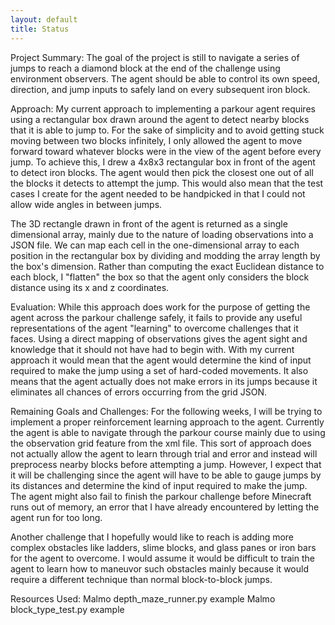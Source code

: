 ```yaml
---
layout: default
title: Status
---
```


Project Summary:
The goal of the project is still to navigate a series of jumps to reach a diamond block at the end of the challenge 
using environment observers. The agent should be able to control its own speed, direction, and jump inputs to safely
land on every subsequent iron block.



Approach:
My current approach to implementing a parkour agent requires using a rectangular box drawn around the agent to detect nearby blocks that
it is able to jump to. For the sake of simplicity and to avoid getting stuck moving between two blocks infinitely, I only allowed the agent 
to move forward toward whatever blocks were in the view of the agent before every jump. To achieve this, I drew a 4x8x3 rectangular
box in front of the agent to detect iron blocks. The agent would then pick the closest one out of all the blocks it detects to attempt the jump.
This would also mean that the test cases I create for the agent needed to be handpicked in that I could not allow wide angles in between jumps.

The 3D rectangle drawn in front of the agent is returned as a single dimensional array, mainly due to the nature of loading observations into a
JSON file. We can map each cell in the one-dimensional array to each position in the rectangular box by dividing and modding the array length by
the box's dimension. Rather than computing the exact Euclidean distance to each block, I "flatten" the box so that the agent only considers the
block distance using its x and z coordinates.



Evaluation:
While this approach does work for the purpose of getting the agent across the parkour challenge safely, it fails to provide any useful representations
of the agent "learning" to overcome challenges that it faces. Using a direct mapping of observations gives the agent sight and knowledge that it should
not have had to begin with. With my current approach it would mean that the agent would determine the kind of input required to make the jump using a set
of hard-coded movements. It also means that the agent actually does not make errors in its jumps because it eliminates all chances of errors occurring from
the grid JSON.



Remaining Goals and Challenges:
For the following weeks, I will be trying to implement a proper reinforcement learning approach to the agent. Currently
the agent is able to navigate through the parkour course mainly due to using the observation grid feature from the xml file.
This sort of approach does not actually allow the agent to learn through trial and error and instead will preprocess nearby
blocks before attempting a jump. However, I expect that it will be challenging since the agent will have to be able to gauge
jumps by its distances and determine the kind of input required to make the jump. The agent might also fail to finish the parkour
challenge before Minecraft runs out of memory, an error that I have already encountered by letting the agent run for too long.

Another challenge that I hopefully would like to reach is adding more complex obstacles like ladders, slime blocks, and glass panes
or iron bars for the agent to overcome. I would assume it would be difficult to train the agent to learn how to maneuvor such obstacles
mainly because it would require a different technique than normal block-to-block jumps. 



Resources Used:
Malmo depth_maze_runner.py example
Malmo block_type_test.py example
